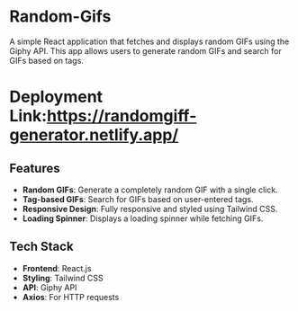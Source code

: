 # **Random-Gifs**

A simple React application that fetches and displays random GIFs using the Giphy API. This app allows users to generate random GIFs and search for GIFs based on tags.

# **Deployment Link:https://randomgiff-generator.netlify.app/**

## **Features**
- **Random GIFs**: Generate a completely random GIF with a single click.  
- **Tag-based GIFs**: Search for GIFs based on user-entered tags.  
- **Responsive Design**: Fully responsive and styled using Tailwind CSS.  
- **Loading Spinner**: Displays a loading spinner while fetching GIFs.  

## **Tech Stack**
- **Frontend**: React.js  
- **Styling**: Tailwind CSS  
- **API**: Giphy API  
- **Axios**: For HTTP requests  
